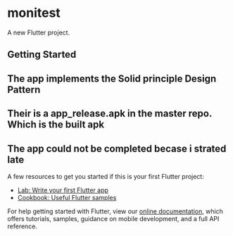 # monitest

A new Flutter project.

## Getting Started

## The app implements the Solid principle Design Pattern 

## Their is a app_release.apk in the master repo.  Which is the built apk


## The app could not be completed becase i strated late 

A few resources to get you started if this is your first Flutter project:

- [Lab: Write your first Flutter app](https://flutter.dev/docs/get-started/codelab)
- [Cookbook: Useful Flutter samples](https://flutter.dev/docs/cookbook)

For help getting started with Flutter, view our
[online documentation](https://flutter.dev/docs), which offers tutorials,
samples, guidance on mobile development, and a full API reference.
